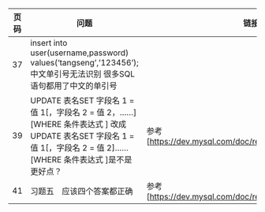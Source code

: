###

| 页码 | 问题 | 链接 |
|-------|---------|---------|
|37|insert into user(username,password) values(‘tangseng’,’123456’); 中文单引号无法识别 很多SQL语句都用了中文的单引号|
|39|UPDATE 表名SET 字段名 1 = 值 1[，字段名 2 = 值 2，……][WHERE 条件表达式 ] 改成UPDATE 表名SET 字段名 1 = 值 1[，字段名 2 = 值 2]…… [WHERE 条件表达式 ]是不是更好点？|参考[https://dev.mysql.com/doc/refman/5.7/en/update.html]|
|41|习题五　应该四个答案都正确|参考[https://dev.mysql.com/doc/refman/5.7/en/insert.html]|
